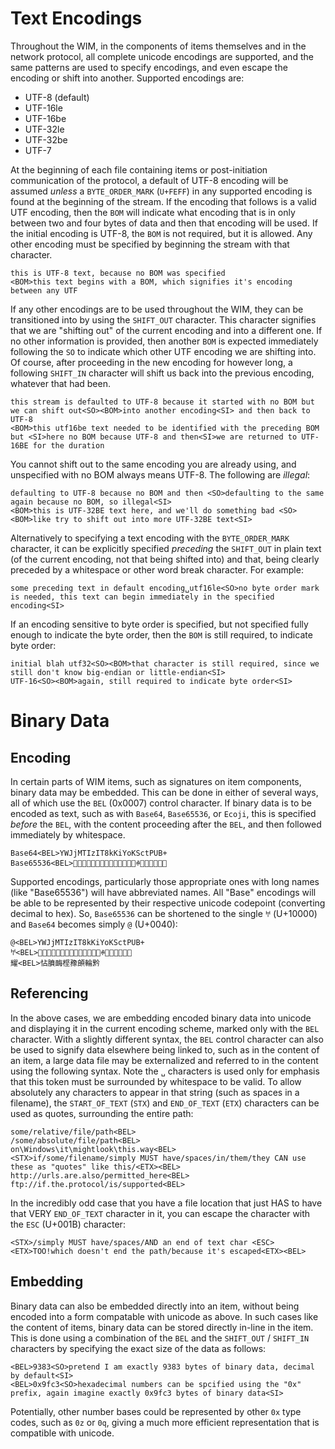 # Text Encodings

Throughout the WIM, in the components of items themselves and in the network protocol, all complete unicode encodings are supported, and the same patterns are used to specify encodings, and even escape the encoding or shift into another.  Supported encodings are:

* UTF-8 (default)
* UTF-16le
* UTF-16be
* UTF-32le
* UTF-32be
* UTF-7

At the beginning of each file containing items or post-initiation communication of the protocol, a default of  UTF-8 encoding will be assumed  *unless* a `BYTE_ORDER_MARK` (`U+FEFF`) in any supported encoding is found at the beginning of the stream.  If the encoding that follows is a valid UTF encoding, then the `BOM` will indicate what encoding that is in only between two and four bytes of data and then that encoding will be used.  If the initial encoding is UTF-8, the `BOM` is not required, but it is allowed.  Any other encoding must be specified by beginning the stream with that character.

	this is UTF-8 text, because no BOM was specified
	<BOM>this text begins with a BOM, which signifies it's encoding between any UTF
	
If any other encodings are to be used throughout the WIM, they can be transitioned into by using the `SHIFT_OUT` character.  This character signifies that we are "shifting out" of the current encoding and into a different one.  If no other information is provided, then another `BOM` is expected immediately following the `SO` to indicate which other UTF encoding we are shifting into.  Of course, after proceeding in the new encoding for however long, a following `SHIFT_IN` character will shift us back into the previous encoding, whatever that had been.

	this stream is defaulted to UTF-8 because it started with no BOM but we can shift out<SO><BOM>into another encoding<SI> and then back to UTF-8
	<BOM>this utf16be text needed to be identified with the preceding BOM but <SI>here no BOM because UTF-8 and then<SI>we are returned to UTF-16BE for the duration
	
You cannot shift out to the same encoding you are already using, and unspecified with no BOM always means UTF-8.  The following are *illegal*:

	defaulting to UTF-8 because no BOM and then <SO>defaulting to the same again because no BOM, so illegal<SI>
	<BOM>this is UTF-32BE text here, and we'll do something bad <SO><BOM>like try to shift out into more UTF-32BE text<SI>

Alternatively to specifying a text encoding with the `BYTE_ORDER_MARK` character, it can be explicitly specified *preceding* the `SHIFT_OUT` in plain text (of the current encoding, not that being shifted into) and that, being clearly preceded by a whitespace or other word break character.  For example:

	some preceding text in default encoding␣utf16le<SO>no byte order mark is needed, this text can begin immediately in the specified encoding<SI>
	  
If an encoding sensitive to byte order is specified, but not specified fully enough to indicate the byte order, then the `BOM` is still required, to indicate byte order:

	initial blah utf32<SO><BOM>that character is still required, since we still don't know big-endian or little-endian<SI>
	UTF-16<SO><BOM>again, still required to indicate byte order<SI>


# Binary Data

## Encoding

In certain parts of WIM items, such as signatures on item components, binary data may be embedded.  This can be done in either of several ways, all of which use the `BEL` (0x0007) control character.  If binary data is to be encoded as text, such as with `Base64`, `Base65536`, or `Ecoji`, this is specified *before* the `BEL`, with the content proceeding after the `BEL`, and then followed immediately by whitespace.

	Base64<BEL>YWJjMTIzIT8kKiYoKSctPUB+
	Base65536<BEL>𤇃𢊻𤄻嶜𤄋𤇁𡊻𤄛𤆬𠲻𤆻𠆜𢮻𤆻ꊌ𢪻𤆻邌𤆻𤊻𤅋

Supported encodings, particularly those appropriate ones with long names (like "Base65536") will have abbreviated names.  All "Base" encodings will be able to be represented by their respective unicode codepoint (converting decimal to hex).  So, `Base65536` can be shortened to the single `𐀀` (U+10000) and `Base64` becomes simply `@` (U+0040):

	@<BEL>YWJjMTIzIT8kKiYoKSctPUB+
	𐀀<BEL>𤇃𢊻𤄻嶜𤄋𤇁𡊻𤄛𤆬𠲻𤆻𠆜𢮻𤆻ꊌ𢪻𤆻邌𤆻𤊻𤅋
	耀<BEL>怗膹䩈㭴䂊䫁輪黔

## Referencing

In the above cases, we are embedding encoded binary data into unicode and displaying it in the current encoding scheme, marked only with the `BEL` character.  With a slightly different syntax, the `BEL` control character can also be used to signify data elsewhere being linked to, such as in the content of an item, a large data file may be externalized and referred to in the content using the following syntax.  Note the `␣` characters is used only for emphasis that this token must be surrounded by whitespace to be valid.  To allow absolutely any characters to appear in that string (such as spaces in a filename), the `START_OF_TEXT` (`STX`) and `END_OF_TEXT` (`ETX`) characters can be used as quotes, surrounding the entire path:

	some/relative/file/path<BEL>
	/some/absolute/file/path<BEL>
	on\Windows\it\mightlook\this.way<BEL>
	<STX>if/some/filename/simply MUST have/spaces/in/them/they CAN use these as "quotes" like this/<ETX><BEL>
	http://urls.are.also/permitted_here<BEL>
	ftp://if.the.protocol/is/supported<BEL>
	
In the incredibly odd case that you have a file location that just HAS to have that VERY `END_OF_TEXT` character in it, you can escape the character with the `ESC` (U+001B) character:

	<STX>/simply MUST have/spaces/AND an end of text char <ESC><ETX>TOO!which doesn't end the path/because it's escaped<ETX><BEL>

## Embedding

Binary data can also be embedded directly into an item, without being encoded into a form compatable with unicode as above.  In such cases like the content of items, binary data can be stored directly in-line in the item.  This is done using a combination of the `BEL` and the `SHIFT_OUT` / `SHIFT_IN` characters by specifying the exact size of the data as follows:

	<BEL>9383<SO>pretend I am exactly 9383 bytes of binary data, decimal by default<SI>
	<BEL>0x9fc3<SO>hexadecimal numbers can be spcified using the "0x" prefix, again imagine exactly 0x9fc3 bytes of binary data<SI>

Potentially, other number bases could be represented by other `0x` type codes, such as `0z` or `0q`, giving a much more efficient representation that is compatible with unicode.